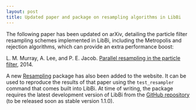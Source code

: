 ```yaml
---
layout: post
title: Updated paper and package on resampling algorithms in LibBi
---
```


The following paper has been updated on arXiv, detailing the particle filter
resampling schemes implemented in LibBi, including the Metropolis and
rejection algorithms, which can provide an extra performance boost:

L. M. Murray, A. Lee, and P. E. Jacob. [Parallel resampling in the particle
filter](http://arxiv.org/abs/1301.4019), 2014.

A new [Resampling](/packages/Resampling.html) package has also been added to
the website. It can be used to reproduce the results of that paper using the
`test_resampler` command that comes built into LibBi. At time of writing, the
package requires the latest development version of LibBi from the [GitHub
repository](https://github.com/libbi/LibBi) (to be released soon as stable
version 1.1.0).
